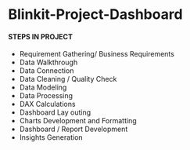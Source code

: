 # Blinkit-Project-Dashboard

#### STEPS IN PROJECT
- Requirement Gathering/ Business Requirements
- Data Walkthrough
- Data Connection
- Data Cleaning / Quality Check
- Data Modeling
- Data Processing
- DAX Calculations
- Dashboard Lay outing
- Charts Development and Formatting
- Dashboard / Report Development
- Insights Generation
